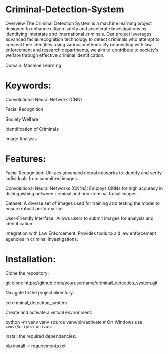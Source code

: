 # Criminal-Detection-System

Overview
The Criminal Detection System is a machine learning project designed to enhance citizen safety and accelerate investigations by identifying interstate and international criminals. Our project leverages advanced facial recognition technology to detect criminals who attempt to conceal their identities using various methods. By connecting with law enforcement and research departments, we aim to contribute to society's welfare through effective criminal identification.

Domain: Machine Learning

# Keywords:

Convolutional Neural Network (CNN)

Facial Recognition

Society Welfare

Identification of Criminals

Image Analysis

# Features:
Facial Recognition: Utilizes advanced neural networks to identify and verify individuals from submitted images.

Convolutional Neural Networks (CNNs): Employs CNNs for high accuracy in distinguishing between criminal and non-criminal facial images.

Dataset: A diverse set of images used for training and testing the model to ensure robust performance.

User-Friendly Interface: Allows users to submit images for analysis and identification.

Integration with Law Enforcement: Provides tools to aid law enforcement agencies in criminal investigations.

# Installation:
Clone the repository:

git clone https://github.com/yourusername/criminal_detection_system.git


Navigate to the project directory:

cd criminal_detection_system

Create and activate a virtual environment:

python -m venv venv
source venv/bin/activate   # On Windows use `venv\Scripts\activate`


Install the required dependencies:

pip install -r requirements.txt
